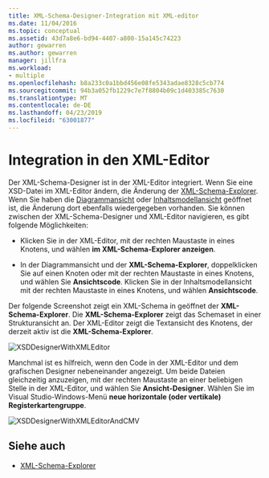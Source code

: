 ```yaml
---
title: XML-Schema-Designer-Integration mit XML-editor
ms.date: 11/04/2016
ms.topic: conceptual
ms.assetid: 43d7a8e6-bd94-4407-a800-15a145c74223
author: gewarren
ms.author: gewarren
manager: jillfra
ms.workload:
- multiple
ms.openlocfilehash: b8a233c0a1bbd456e08fe5343adae8328c5cb774
ms.sourcegitcommit: 94b3a052fb1229c7e7f8804b09c1d403385c7630
ms.translationtype: MT
ms.contentlocale: de-DE
ms.lasthandoff: 04/23/2019
ms.locfileid: "63001877"
---
```

# <a name="integration-with-xml-editor"></a>Integration in den XML-Editor

Der XML-Schema-Designer ist in der XML-Editor integriert. Wenn Sie eine XSD-Datei im XML-Editor ändern, die Änderung der [XML-Schema-Explorer](../xml-tools/xml-schema-explorer.md). Wenn Sie haben die [Diagrammansicht](../xml-tools/graph-view.md) oder [Inhaltsmodellansicht](../xml-tools/content-model-view.md) geöffnet ist, die Änderung dort ebenfalls wiedergegeben vorhanden. Sie können zwischen der XML-Schema-Designer und XML-Editor navigieren, es gibt folgende Möglichkeiten:

- Klicken Sie in der XML-Editor, mit der rechten Maustaste in eines Knotens, und wählen **im XML-Schema-Explorer anzeigen**.

- In der Diagrammansicht und der **XML-Schema-Explorer**, doppelklicken Sie auf einen Knoten oder mit der rechten Maustaste in eines Knotens, und wählen Sie **Ansichtscode**. Klicken Sie in der Inhaltsmodellansicht mit der rechten Maustaste in eines Knotens, und wählen **Ansichtscode**.

Der folgende Screenshot zeigt ein XML-Schema in geöffnet der **XML-Schema-Explorer**. Die **XML-Schema-Explorer** zeigt das Schemaset in einer Strukturansicht an. Der XML-Editor zeigt die Textansicht des Knotens, der derzeit aktiv ist die **XML-Schema-Explorer**.

![XSDDesignerWithXMLEditor](../xml-tools/media/xsddesignerwithxmleditor.gif)

Manchmal ist es hilfreich, wenn den Code in der XML-Editor und dem grafischen Designer nebeneinander angezeigt. Um beide Dateien gleichzeitig anzuzeigen, mit der rechten Maustaste an einer beliebigen Stelle in der XML-Editor, und wählen Sie **Ansicht-Designer**. Wählen Sie im Visual Studio-Windows-Menü **neue horizontale (oder vertikale) Registerkartengruppe**.

![XSDDesignerWithXMLEditorAndCMV](../xml-tools/media/xsddesignerwithxmleditorandcmv.gif)

## <a name="see-also"></a>Siehe auch

- [XML-Schema-Explorer](../xml-tools/xml-schema-explorer.md)